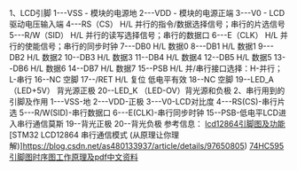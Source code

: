 1、LCD引脚
	1---VSS - 模块的电源地
	2---VDD - 模块的电源正端
	3---V0 - LCD驱动电压输入端
	4---RS（CS） H/L 并行的指令/数据选择信号；串行的片选信号
	5---R/W（SID） H/L 并行的读写选择信号；串行的数据口
	6---E（CLK） H/L 并行的使能信号；串行的同步时钟
	7---DB0 H/L 数据0
	8---DB1 H/L 数据1
	9---DB2 H/L 数据2
	10--DB3 H/L 数据3
	11--DB4 H/L 数据4
	12--DB5 H/L 数据5
	13--DB6 H/L 数据6
	14--DB7 H/L 数据7
	15--PSB H/L 并/串行接口选择：H-并行；L-串行
	16--NC 空脚
	17--/RET H/L 复位 低电平有效
	18--NC 空脚
	19--LED_A （LED+5V） 背光源正极
	20--LED_K （LED-OV）背光源和负极
2、串行用到的引脚及作用
	1---VSS-地
	2---VDD-正极
	3---V0-LCD对比度
	4---RS(CS)-串行片选
	5---R/W(SID)-串行数据口
	6---E(CLK)-串行同步时钟
	15--PSB-低电平LCD进入串行通信莫斯
	19--背光正极
	20--背光负极
参考信息：
	[lcd12864引脚图及功能](http://www.elecfans.com/xianshi/jishu/20171106575409.html)
	[STM32 LCD12864 串行通信模式 (从原理让你理解)]https://blog.csdn.net/as480133937/article/details/97650805)
	[74HC595引脚图时序图工作原理及pdf中文资料](http://www.51hei.com/chip/3978.html)
